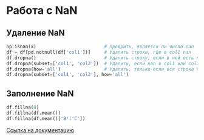 # Работа с NaN

## Удаление NaN

```python
np.isnan(x)                         # Проврить, является ли число nan
df = df[pd.notnull(df['col1'])]     # Удалить строки, где в col1 nan
df.dropna()                         # Удалить строку, если в ней есть nan
df.dropna(subset=['col1', 'col2'])  # Удалить, если nan в col1 или col2
df.dropna(how='all')                # Удалить, только если вся строка nan
df.dropna(subset=['col1', 'col2'], how='all')
```

## Заполнение NaN

```python
df.fillna(0)
df.fillna(df.mean())
df.fillna(df.mean()['B':'C'])
```

[Ссылка на документацию](http://pandas.pydata.org/pandas-docs/stable/missing_data.html)

